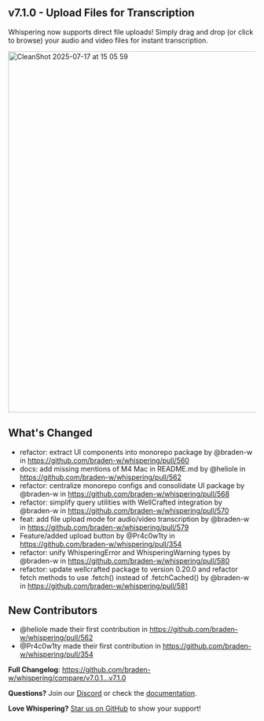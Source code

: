 ## v7.1.0 - Upload Files for Transcription

Whispering now supports direct file uploads! Simply drag and drop (or click to browse) your audio and video files for instant transcription.

<img width="545" height="734" alt="CleanShot 2025-07-17 at 15 05 59" src="https://github.com/user-attachments/assets/ceac6f37-9b1f-4a91-a10d-204431f21a66" />


## What's Changed
* refactor: extract UI components into monorepo package by @braden-w in https://github.com/braden-w/whispering/pull/560
* docs: add missing mentions of M4 Mac in README.md by @heliole in https://github.com/braden-w/whispering/pull/562
* refactor: centralize monorepo configs and consolidate UI package by @braden-w in https://github.com/braden-w/whispering/pull/568
* refactor: simplify query utilities with WellCrafted integration by @braden-w in https://github.com/braden-w/whispering/pull/570
* feat: add file upload mode for audio/video transcription by @braden-w in https://github.com/braden-w/whispering/pull/579
* Feature/added upload button by @Pr4c0w1ty in https://github.com/braden-w/whispering/pull/354
* refactor: unify WhisperingError and WhisperingWarning types by @braden-w in https://github.com/braden-w/whispering/pull/580
* refactor: update wellcrafted package to version 0.20.0 and refactor fetch methods to use .fetch() instead of .fetchCached() by @braden-w in https://github.com/braden-w/whispering/pull/581

## New Contributors
* @heliole made their first contribution in https://github.com/braden-w/whispering/pull/562
* @Pr4c0w1ty made their first contribution in https://github.com/braden-w/whispering/pull/354

**Full Changelog**: https://github.com/braden-w/whispering/compare/v7.0.1...v7.1.0

**Questions?** Join our [Discord](https://discord.gg/YWa5YVUSxa) or check the [documentation](https://github.com/braden-w/whispering#readme).

**Love Whispering?** [Star us on GitHub](https://github.com/braden-w/whispering) to show your support!